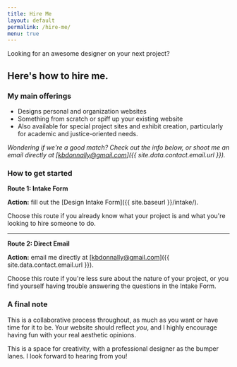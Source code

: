 ```yaml
---
title: Hire Me
layout: default
permalink: /hire-me/
menu: true
---
```


Looking for an awesome designer on your next project?

## Here's how to hire me.

### My main offerings

- Designs personal and organization websites
- Something from scratch or spiff up your existing website
- Also available for special project sites and exhibit creation, particularly for academic and justice-oriented needs. 

*Wondering if we're a good match? Check out the info below, or shoot me an email directly at [kbdonnally@gmail.com]({{ site.data.contact.email.url }}).*

### How to get started

**Route 1: Intake Form**

**Action:** fill out the [Design Intake Form]({{ site.baseurl }}/intake/).

Choose this route if you already know what your project is and what you're looking to hire someone to do.

***

**Route 2: Direct Email**

**Action:** email me directly at [kbdonnally@gmail.com]({{ site.data.contact.email.url }}).

Choose this route if you're less sure about the nature of your project, or you find yourself having trouble answering the questions in the Intake Form.

### A final note

This is a collaborative process throughout, as much as you want or have time for it to be. Your website should reflect *you*, and I highly encourage having fun with your real aesthetic opinions. 

This is a space for creativity, with a professional designer as the bumper lanes. I look forward to hearing from you!
